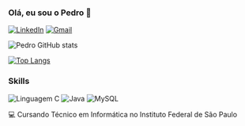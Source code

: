 ### Olá, eu sou o Pedro 🤙

[![LinkedIn](https://img.shields.io/badge/LinkedIn-0077B5?style=for-the-badge&logo=linkedin&logoColor=white)](https://www.linkedin.com/in/pedro-bolgheroni-203707266/)
[![Gmail](https://img.shields.io/badge/Gmail-D14836?style=for-the-badge&logo=gmail&logoColor=white)](mailto:pedrobolgheroni@gmail.com)

![Pedro GitHub stats](https://github-readme-stats.vercel.app/api?username=pedrobolgheroni&theme=tokyonight_icons=true)

[![Top Langs](https://github-readme-stats.vercel.app/api/top-langs/?username=pedrobolgheroni&theme=tokyonight)](https://github.com/anuraghazra/github-readme-stats)


### Skills

![Linguagem C](https://img.shields.io/badge/C-00599C?style=for-the-badge&logo=c&logoColor=white)
![Java](https://img.shields.io/badge/Java-ED8B00?style=for-the-badge&logo=openjdk&logoColor=white)
![MySQL](https://img.shields.io/badge/MySQL-00000F?style=for-the-badge&logo=mysql&logoColor=white)

💻 Cursando Técnico em Informática no Instituto Federal de São Paulo

